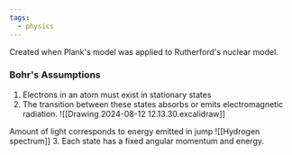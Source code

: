 ```yaml
---
tags:
  - physics
---
```

Created when Plank's model was applied to Rutherford's nuclear model. 

### Bohr's Assumptions
1. Electrons in an atom must exist in stationary states
2. The transition between these states absorbs or emits electromagnetic radiation.
![[Drawing 2024-08-12 12.13.30.excalidraw]]

Amount of light corresponds to energy emitted in jump
![[Hydrogen spectrum]]
3. Each state has a fixed angular momentum and energy.  


